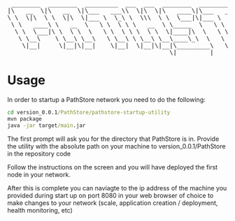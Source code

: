 <pre>
 ________  ________  _________  ___  ___  ________  _________  ________  ________  _______      
|\   __  \|\   __  \|\___   ___\\  \|\  \|\   ____\|\___   ___\\   __  \|\   __  \|\  ___ \     
\ \  \|\  \ \  \|\  \|___ \  \_\ \  \\\  \ \  \___|\|___ \  \_\ \  \|\  \ \  \|\  \ \   __/|    
 \ \   ____\ \   __  \   \ \  \ \ \   __  \ \_____  \   \ \  \ \ \  \\\  \ \   _  _\ \  \_|/__  
  \ \  \___|\ \  \ \  \   \ \  \ \ \  \ \  \|____|\  \   \ \  \ \ \  \\\  \ \  \\  \\ \  \_|\ \ 
   \ \__\    \ \__\ \__\   \ \__\ \ \__\ \__\____\_\  \   \ \__\ \ \_______\ \__\\ _\\ \_______\
    \|__|     \|__|\|__|    \|__|  \|__|\|__|\_________\   \|__|  \|_______|\|__|\|__|\|_______|
                                            \|_________|                                        
</pre>

# Usage

In order to startup a PathStore network you need to do the following:

```cmd
cd version_0.0.1/PathStore/pathstore-startup-utility
mvn package
java -jar target/main.jar
```

The first prompt will ask you for the directory that PathStore is in. Provide the utility with the absolute path on your machine to version_0.0.1/PathStore in the repository code

Follow the instructions on the screen and you will have deployed the first node in your network.

After this is complete you can naviagte to the ip address of the machine you provided during start up on port 8080 in your web browser of choice to make changes to your network (scale, application creation / deployment, health monitoring, etc)
